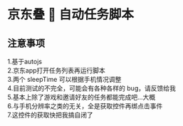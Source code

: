 # 京东叠 🎂 自动任务脚本

## 注意事项

1.基于autojs  
2.京东app打开任务列表再运行脚本  
3.两个 sleepTime 可以根据手机情况调整  
4.目前测试的不完全，可能会有各种各样的 bug，请反馈给我  
5.基本上除了游戏和邀请好友的任务都能完成吧...大概  
6.与手机分辨率之类的无关，全是获取控件再绑点击事件  
7.这控件的获取快把我搞自闭了

